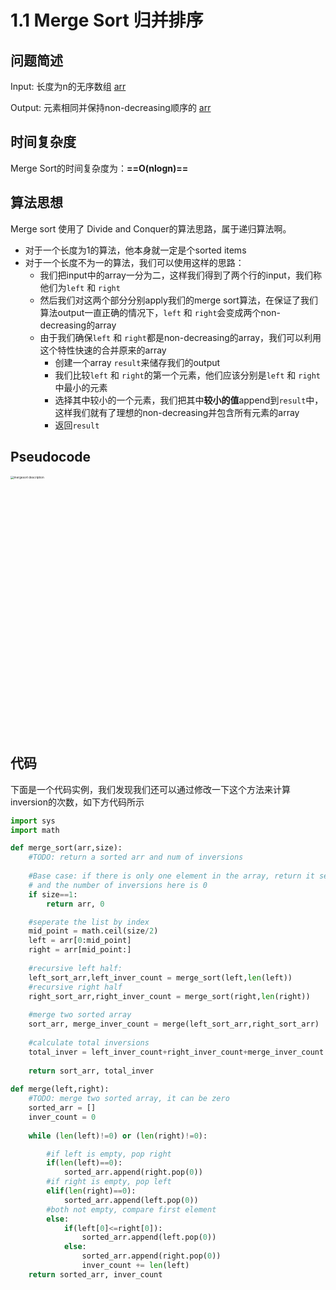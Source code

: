 # 1.1 Merge Sort 归并排序



## 问题简述

Input: 长度为n的无序数组  <u>arr</u>

Output: 元素相同并保持non-decreasing顺序的 <u>arr</u>



## **时间复杂度**

Merge Sort的时间复杂度为：**==O(nlogn)==**



## **算法思想**

Merge sort 使用了 Divide and Conquer的算法思路，属于递归算法啊。

- 对于一个长度为1的算法，他本身就一定是个sorted items
- 对于一个长度不为一的算法，我们可以使用这样的思路：
  - 我们把input中的array一分为二，这样我们得到了两个行的input，我们称他们为```left``` 和 ```right```
  - 然后我们对这两个部分分别apply我们的merge sort算法，在保证了我们算法output一直正确的情况下，```left``` 和 ```right```会变成两个non-decreasing的array
  - 由于我们确保```left``` 和 ```right```都是non-decreasing的array，我们可以利用这个特性快速的合并原来的array
    - 创建一个array ```result```来储存我们的output
    - 我们比较```left``` 和 ```right```的第一个元素，他们应该分别是```left``` 和 ```right```中最小的元素
    - 选择其中较小的一个元素，我们把其中**较小的值**append到```result```中，这样我们就有了理想的non-decreasing并包含所有元素的array
    - 返回```result```

## Pseudocode

<a data-flickr-embed="true" href="https://www.flickr.com/photos/198360558@N07/52913105136/in/dateposted-public/" title="mergesort description"><img src="https://live.staticflickr.com/65535/52913105136_f6c7b899fb_o.png" width="1908" height="1256" alt="mergesort description" style="zoom: 33%;" /></a><script async src="//embedr.flickr.com/assets/client-code.js" charset="utf-8"></script>

## 代码

下面是一个代码实例，我们发现我们还可以通过修改一下这个方法来计算inversion的次数，如下方代码所示

```python
import sys
import math

def merge_sort(arr,size):
    #TODO: return a sorted arr and num of inversions
    
    #Base case: if there is only one element in the array, return it self,
    # and the number of inversions here is 0
    if size==1:
        return arr, 0

    #seperate the list by index
    mid_point = math.ceil(size/2)
    left = arr[0:mid_point]
    right = arr[mid_point:]
    
    #recursive left half:
    left_sort_arr,left_inver_count = merge_sort(left,len(left))
    #recursive right half
    right_sort_arr,right_inver_count = merge_sort(right,len(right))
    
    #merge two sorted array
    sort_arr, merge_inver_count = merge(left_sort_arr,right_sort_arr)
    
    #calculate total inversions
    total_inver = left_inver_count+right_inver_count+merge_inver_count
    
    return sort_arr, total_inver
  
def merge(left,right):
    #TODO: merge two sorted array, it can be zero
    sorted_arr = []
    inver_count = 0
    
    while (len(left)!=0) or (len(right)!=0):

        #if left is empty, pop right
        if(len(left)==0):
            sorted_arr.append(right.pop(0))
        #if right is empty, pop left
        elif(len(right)==0):
            sorted_arr.append(left.pop(0))
        #both not empty, compare first element
        else:
            if(left[0]<=right[0]):
                sorted_arr.append(left.pop(0))
            else:
                sorted_arr.append(right.pop(0))
                inver_count += len(left)
    return sorted_arr, inver_count
```




